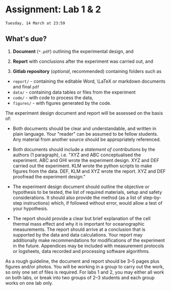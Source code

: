 # Assignment: Lab 1 & 2

```{admonition} Deadline
Tuesday, 14 March at 23:59
```

## What's due?

1. **Document** (`*.pdf`) outlining the experimental design, and

2. **Report** with conclusions after the experiment was carried out, and

3. **Gitlab repository** (*optional*, recommended) containing folders such as
  - `report/` - containing the editable Word, \LaTeX or markdown documents and final `pdf`
  - `data/` - containing data tables or files from the experiment
  - `code/` - with code to process the data,
  - `figures/` - with figures generated by the code.

The experiment design document and report will be assessed on the basis of:

- Both documents should be clear and understandable, and written in plain language.  Your "reader" can be assumed to be fellow students.  Any material from another source should be appropriately referenced.

- Both documents should include a *statement of contributions* by the authors (1 paragraph), i.e. "XYZ and ABC conceptualised the experiment. ABC and GHI wrote the experiment design.  XYZ and DEF carried out the experiment.  KLM wrote the python scripts to make figures from the data.  DEF, KLM and XYZ wrote the report.  XYZ and DEF proofread the experiment design."

- The experiment design document should outline the objective or hypothesis to be tested, the list of required materials, setup and safety considerations. It should also provide the method (as a list of step-by-step instructions) which, if followed without error, would allow a test of your hypothesis.

- The report should provide a clear but brief explanation of the cell thermal mass effect and why it is important for oceanographic measurements. The report should arrive at a conclusion that is supported by the data and data calculations. Your report may additionally make recommendations for modifications of the experiment in the future. Appendices may be included with measurement protocols or logsheets, data recorded and processing software algorithms.

As a rough guideline, the document and report should be 3–5 pages plus figures and/or photos. You will be working in a group to carry out the work, so only one set of files is required. For labs 1 and 2, you may either all work on both labs, or break into two groups of 2–3 students and each group works on one lab only.